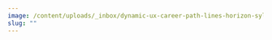 ```yaml
---
image: /content/uploads/_inbox/dynamic-ux-career-path-lines-horizon-sylverarts-istock-getty-images-1409312484.png
slug: ""
---
```

